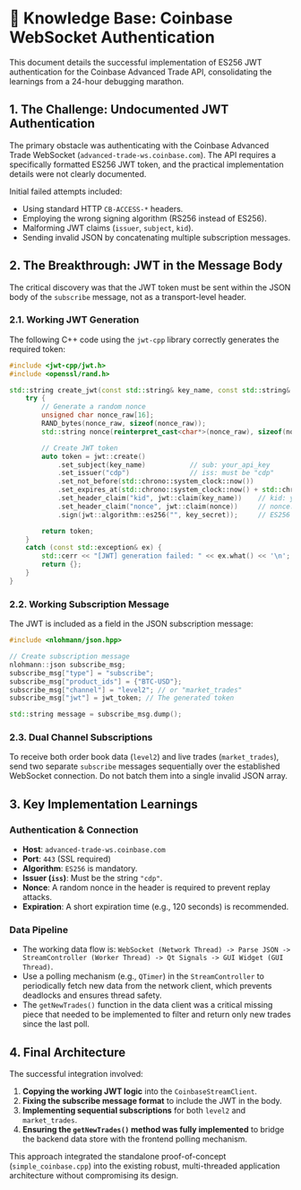 # 🧠 Knowledge Base: Coinbase WebSocket Authentication

This document details the successful implementation of ES256 JWT authentication for the Coinbase Advanced Trade API, consolidating the learnings from a 24-hour debugging marathon.

## 1. The Challenge: Undocumented JWT Authentication

The primary obstacle was authenticating with the Coinbase Advanced Trade WebSocket (`advanced-trade-ws.coinbase.com`). The API requires a specifically formatted ES256 JWT token, and the practical implementation details were not clearly documented.

Initial failed attempts included:
- Using standard HTTP `CB-ACCESS-*` headers.
- Employing the wrong signing algorithm (RS256 instead of ES256).
- Malforming JWT claims (`issuer`, `subject`, `kid`).
- Sending invalid JSON by concatenating multiple subscription messages.

## 2. The Breakthrough: JWT in the Message Body

The critical discovery was that the JWT token must be sent within the JSON body of the `subscribe` message, not as a transport-level header.

### 2.1. Working JWT Generation

The following C++ code using the `jwt-cpp` library correctly generates the required token:

```cpp
#include <jwt-cpp/jwt.h>
#include <openssl/rand.h>

std::string create_jwt(const std::string& key_name, const std::string& key_secret) {
    try {
        // Generate a random nonce
        unsigned char nonce_raw[16];
        RAND_bytes(nonce_raw, sizeof(nonce_raw));
        std::string nonce(reinterpret_cast<char*>(nonce_raw), sizeof(nonce_raw));

        // Create JWT token
        auto token = jwt::create()
            .set_subject(key_name)           // sub: your_api_key
            .set_issuer("cdp")               // iss: must be "cdp"
            .set_not_before(std::chrono::system_clock::now())
            .set_expires_at(std::chrono::system_clock::now() + std::chrono::seconds{120})
            .set_header_claim("kid", jwt::claim(key_name))    // kid: your_api_key
            .set_header_claim("nonce", jwt::claim(nonce))     // nonce: random bytes
            .sign(jwt::algorithm::es256("", key_secret));     // ES256 with your private key

        return token;
    }
    catch (const std::exception& ex) {
        std::cerr << "[JWT] generation failed: " << ex.what() << '\n';
        return {};
    }
}
```

### 2.2. Working Subscription Message

The JWT is included as a field in the JSON subscription message:

```cpp
#include <nlohmann/json.hpp>

// Create subscription message
nlohmann::json subscribe_msg;
subscribe_msg["type"] = "subscribe";
subscribe_msg["product_ids"] = {"BTC-USD"};
subscribe_msg["channel"] = "level2"; // or "market_trades"
subscribe_msg["jwt"] = jwt_token; // The generated token

std::string message = subscribe_msg.dump();
```

### 2.3. Dual Channel Subscriptions

To receive both order book data (`level2`) and live trades (`market_trades`), send two separate `subscribe` messages sequentially over the established WebSocket connection. Do not batch them into a single invalid JSON array.

## 3. Key Implementation Learnings

### Authentication & Connection
- **Host**: `advanced-trade-ws.coinbase.com`
- **Port**: `443` (SSL required)
- **Algorithm**: `ES256` is mandatory.
- **Issuer (`iss`)**: Must be the string `"cdp"`.
- **Nonce**: A random nonce in the header is required to prevent replay attacks.
- **Expiration**: A short expiration time (e.g., 120 seconds) is recommended.

### Data Pipeline
- The working data flow is: `WebSocket (Network Thread) -> Parse JSON -> StreamController (Worker Thread) -> Qt Signals -> GUI Widget (GUI Thread)`.
- Use a polling mechanism (e.g., `QTimer`) in the `StreamController` to periodically fetch new data from the network client, which prevents deadlocks and ensures thread safety.
- The `getNewTrades()` function in the data client was a critical missing piece that needed to be implemented to filter and return only new trades since the last poll.

## 4. Final Architecture

The successful integration involved:
1.  **Copying the working JWT logic** into the `CoinbaseStreamClient`.
2.  **Fixing the subscribe message format** to include the JWT in the body.
3.  **Implementing sequential subscriptions** for both `level2` and `market_trades`.
4.  **Ensuring the `getNewTrades()` method was fully implemented** to bridge the backend data store with the frontend polling mechanism.

This approach integrated the standalone proof-of-concept (`simple_coinbase.cpp`) into the existing robust, multi-threaded application architecture without compromising its design. 